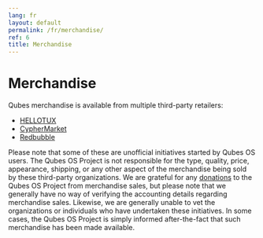 ```yaml
---
lang: fr
layout: default
permalink: /fr/merchandise/
ref: 6
title: Merchandise
---
```


# Merchandise
<a id="merchandise"></a>

Qubes merchandise is available from multiple third-party retailers:

- [HELLOTUX]
- [CypherMarket]
- [Redbubble]

Please note that some of these are unofficial initiatives started by Qubes OS users.
The Qubes OS Project is not responsible for the type, quality, price, appearance, shipping, or any other aspect of the merchandise being sold by these third-party organizations.
We are grateful for any [donations] to the Qubes OS Project from merchandise sales, but please note that we generally have no way of verifying the accounting details regarding merchandise sales.
Likewise, we are generally unable to vet the organizations or individuals who have undertaken these initiatives.
In some cases, the Qubes OS Project is simply informed after-the-fact that such merchandise has been made available.

[HELLOTUX]: https://www.hellotux.com/qubesos
[CypherMarket]: https://cyphermarket.com/product-tag/qubes/
[Redbubble]: https://www.redbubble.com/people/verifiablelist/works/41211269-qubes-os
[donations]: /fr/donate/